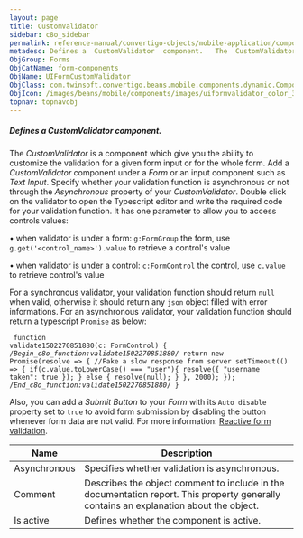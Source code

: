 ```yaml
---
layout: page
title: CustomValidator
sidebar: c8o_sidebar
permalink: reference-manual/convertigo-objects/mobile-application/components/form-components/customvalidator/
metadesc: Defines a  CustomValidator  component.   The  CustomValidator  is a component which give you the ability to customize the validation for a given form 
ObjGroup: Forms
ObjCatName: form-components
ObjName: UIFormCustomValidator
ObjClass: com.twinsoft.convertigo.beans.mobile.components.dynamic.ComponentManager$3
ObjIcon: /images/beans/mobile/components/images/uiformvalidator_color_32x32.png
topnav: topnavobj
---
```

##### Defines a <i>CustomValidator</i> component. 
 The <i>CustomValidator</i> is a component which give you the ability to customize the validation for a given form input or for the whole form.
Add a <i>CustomValidator</i> component under a <i>Form</i> or an input component such as <i>Text Input</i>.
Specify whether your validation function is asynchronous or not through the <i>Asynchronous</i> property of your <i>CustomValidator</i>.
Double click on the validator to open the Typescript editor and write the required code for your validation function.
It has one parameter to allow you to access controls values:

• when validator is under a form:
<code>g:FormGroup</code> the form, use <code>g.get('&lt;control_name&gt;').value</code> to retrieve a control's value 

• when validator is under a control:
<code>c:FormControl</code> the control, use <code>c.value</code> to retrieve control's value 


For a synchronous validator, your validation function should return <code>null</code> when valid, otherwise it should return any <code>json</code> object filled with error informations.
For an asynchronous validator, your validation function should return a typescript <code>Promise</code> as below:<pre><code>
function validate1502270851880(c: FormControl) {
/*Begin_c8o_function:validate1502270851880*/
	return new Promise(resolve => {
		//Fake a slow response from server
		setTimeout(() => {
		  if(c.value.toLowerCase() === "user"){
			resolve({
			  "username taken": true
			});
		  } else {
			resolve(null);
		  }
		}, 2000);
	});
/*End_c8o_function:validate1502270851880*/
}</code></pre>
Also, you can add a <i>Submit Button</i> to your <i>Form</i> with its <code>Auto disable</code> property set to <code>true</code> to avoid form submission by disabling the button whenever form data are not valid.
For more information: <a href='https://angular.io/guide/form-validation#reactive-form-validation' target='_blank'>Reactive form validation</a>.

Name | Description 
--- | ---
Asynchronous | Specifies whether validation is asynchronous.  
Comment | Describes the object comment to include in the documentation report.  This property generally contains an explanation about the object. 
Is active | Defines whether the component is active. 

